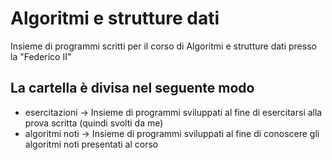 # Algoritmi e strutture dati
Insieme di programmi scritti per il corso di Algoritmi e strutture dati presso la "Federico II"
## La cartella è divisa nel seguente modo
- esercitazioni -> Insieme di programmi sviluppati al fine di esercitarsi alla prova scritta (quindi svolti da me)
- algoritmi noti -> Insieme di programmi sviluppati al fine di conoscere gli algoritmi noti presentati al corso
